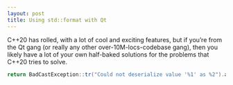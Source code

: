 ```yaml
---
layout: post
title: Using std::format with Qt
---
```


C++20 has rolled, with a lot of cool and exciting features, but if you’re from the Qt gang (or really any other over-10M-locs-codebase gang), then you likely have a lot of your own half-baked solutions for the problems that C++20 tries to solve.

```cpp
return BadCastException::tr("Could not deserialize value '%1' as %2").arg("x").arg("int");
```

